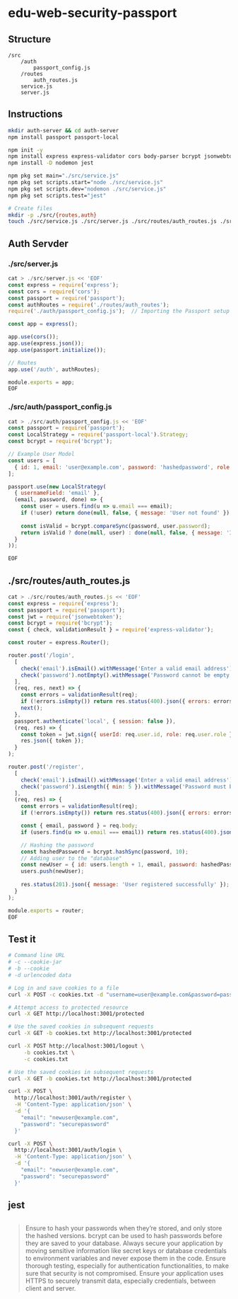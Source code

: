 # edu-web-security-passport

## Structure

```
/src
    /auth
        passport_config.js
    /routes
        auth_routes.js
    service.js
    server.js
```


## Instructions

```bash
mkdir auth-server && cd auth-server
npm install passport passport-local

npm init -y
npm install express express-validator cors body-parser bcrypt jsonwebtoken dotenv
npm install -D nodemon jest

npm pkg set main="./src/service.js"
npm pkg set scripts.start="node ./src/service.js"
npm pkg set scripts.dev="nodemon ./src/service.js"
npm pkg set scripts.test="jest"

# Create files
mkdir -p ./src/{routes,auth}
touch ./src/service.js ./src/server.js ./src/routes/auth_routes.js ./src/auth/passport_settings.js

```

## Auth Servder

### ./src/server.js

```js
cat > ./src/server.js << 'EOF'
const express = require('express');
const cors = require('cors');
const passport = require('passport');
const authRoutes = require('./routes/auth_routes');
require('./auth/passport_config.js');  // Importing the Passport setup

const app = express();

app.use(cors());
app.use(express.json());
app.use(passport.initialize());

// Routes
app.use('/auth', authRoutes);

module.exports = app;
EOF
```

### ./src/auth/passport_config.js

```js
cat > ./src/auth/passport_config.js << 'EOF'
const passport = require('passport');
const LocalStrategy = require('passport-local').Strategy;
const bcrypt = require('bcrypt');

// Example User Model
const users = [
  { id: 1, email: 'user@example.com', password: 'hashedpassword', role: 'user' } // Replace hashedpassword with an actual hashed password
];

passport.use(new LocalStrategy(
  { usernameField: 'email' },
  (email, password, done) => {
    const user = users.find(u => u.email === email);
    if (!user) return done(null, false, { message: 'User not found' });
    
    const isValid = bcrypt.compareSync(password, user.password);
    return isValid ? done(null, user) : done(null, false, { message: 'Incorrect Password' });
  }
));

EOF
```

## ./src/routes/auth_routes.js

```js
cat > ./src/routes/auth_routes.js << 'EOF'
const express = require('express');
const passport = require('passport');
const jwt = require('jsonwebtoken');
const bcrypt = require('bcrypt');
const { check, validationResult } = require('express-validator');

const router = express.Router();

router.post('/login',
  [
    check('email').isEmail().withMessage('Enter a valid email address'),
    check('password').notEmpty().withMessage('Password cannot be empty')
  ],
  (req, res, next) => {
    const errors = validationResult(req);
    if (!errors.isEmpty()) return res.status(400).json({ errors: errors.array() });
    next();
  },
  passport.authenticate('local', { session: false }),
  (req, res) => {
    const token = jwt.sign({ userId: req.user.id, role: req.user.role }, 'YourJWTSecretKey', { expiresIn: '1h' });
    res.json({ token });
  }
);

router.post('/register',
  [
    check('email').isEmail().withMessage('Enter a valid email address'),
    check('password').isLength({ min: 5 }).withMessage('Password must be at least 5 characters')
  ],
  (req, res) => {
    const errors = validationResult(req);
    if (!errors.isEmpty()) return res.status(400).json({ errors: errors.array() });

    const { email, password } = req.body;
    if (users.find(u => u.email === email)) return res.status(400).json({ message: 'User already exists' });

    // Hashing the password
    const hashedPassword = bcrypt.hashSync(password, 10);
    // Adding user to the "database"
    const newUser = { id: users.length + 1, email, password: hashedPassword, role: 'user' };
    users.push(newUser);
    
    res.status(201).json({ message: 'User registered successfully' });
  }
);

module.exports = router;
EOF
```

## Test it 

```bash
# Command line URL
# -c --cookie-jar
# -b --cookie
# -d urlencoded data

# Log in and save cookies to a file
curl -X POST -c cookies.txt -d "username=user@example.com&password=password" http://localhost:3001/login

# Attempt access to protected resource
curl -X GET http://localhost:3001/protected

# Use the saved cookies in subsequent requests
curl -X GET -b cookies.txt http://localhost:3001/protected

curl -X POST http://localhost:3001/logout \
     -b cookies.txt \
     -c cookies.txt

# Use the saved cookies in subsequent requests
curl -X GET -b cookies.txt http://localhost:3001/protected

curl -X POST \
  http://localhost:3001/auth/register \
  -H 'Content-Type: application/json' \
  -d '{
    "email": "newuser@example.com",
    "password": "securepassword"
  }'

curl -X POST \
  http://localhost:3001/auth/login \
  -H 'Content-Type: application/json' \
  -d '{
    "email": "newuser@example.com",
    "password": "securepassword"
  }'

```

## jest

```
```






> Ensure to hash your passwords when they’re stored, and only store the hashed versions. bcrypt can be used to hash passwords before they are saved to your database.
Always secure your application by moving sensitive information like secret keys or database credentials to environment variables and never expose them in the code.
Ensure thorough testing, especially for authentication functionalities, to make sure that security is not compromised.
Ensure your application uses HTTPS to securely transmit data, especially credentials, between client and server.
